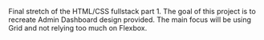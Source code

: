Final stretch of the HTML/CSS fullstack part 1.
The goal of this project is to recreate Admin Dashboard design provided.
The main focus will be using Grid and not relying too much on Flexbox.
